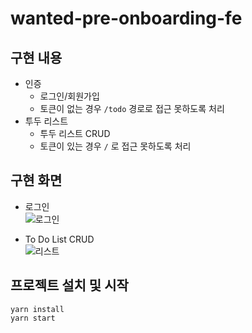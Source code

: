 # wanted-pre-onboarding-fe

## 구현 내용
- 인증
	- 로그인/회원가입
	- 토큰이 없는 경우 `/todo` 경로로 접근 못하도록 처리
- 투두 리스트
	- 투두 리스트 CRUD
	- 토큰이 있는 경우 `/` 로 접근 못하도록 처리
## 구현 화면
- 로그인<br />
![로그인](https://user-images.githubusercontent.com/70738281/186333368-e510c525-0fe6-4049-b767-78d9e430c5fe.gif)


- To Do List CRUD<br />
![리스트](https://user-images.githubusercontent.com/70738281/186333357-526fb8b1-c207-48b7-9cc8-05258e3dd135.gif)


## 프로젝트 설치 및 시작
``` 
yarn install
yarn start
```
